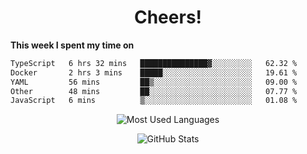 <h1 align="center">Cheers!</h1>

**This week I spent my time on**
<!--START_SECTION:waka-->

```txt
TypeScript   6 hrs 32 mins   ███████████████▓░░░░░░░░░   62.32 %
Docker       2 hrs 3 mins    █████░░░░░░░░░░░░░░░░░░░░   19.61 %
YAML         56 mins         ██▒░░░░░░░░░░░░░░░░░░░░░░   09.00 %
Other        48 mins         ██░░░░░░░░░░░░░░░░░░░░░░░   07.77 %
JavaScript   6 mins          ▒░░░░░░░░░░░░░░░░░░░░░░░░   01.08 %
```

<!--END_SECTION:waka-->

<p align="center"><img src="https://github-readme-stats.vercel.app/api/top-langs/?username=thnkrn&layout=compact&hide=html&theme=tokyonight" alt="Most Used Languages" /></p>

<p align="center"><img src="https://github-readme-stats.vercel.app/api?username=thnkrn&show_icons=true&count_private=true&theme=tokyonight&show=reviews&hide_rank=false&rank_icon=github" alt="GitHub Stats" /></p>

<!-- <p align="center"><a href="https://wakatime.com"><img src="https://wakatime.com/share/@thnkrn/40092326-d1bd-471b-89da-9a7c63939402.png" /></p>
 -->
